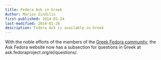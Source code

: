 ```yaml
---
title: Fedora Ask in Greek
Author: Marios Zindilis
first-published: 2014-01-24
last-modified: 2014-01-26
description: Fedora Ask is available in Greek
---
```


With the noble efforts of the members of the [Greek Fedora community](http://el.fedoracommunity.org/), the Ask Fedora
website now has a subsection for questions in Greek at ask.fedoraproject.org/el/questions/.
